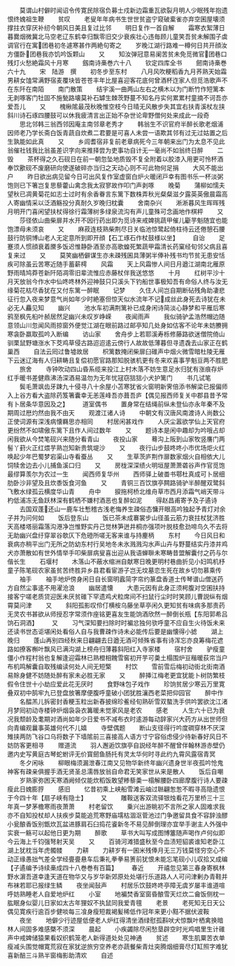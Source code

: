 <!-- { "loadSidebar": true } -->
　　莫谓山村僻时闻诏令传寛民除宿负募士戍新边霜重瓦欲裂月明人少眠残年抱遗恨终媿祖生鞭
　　贫叹
　　老叟年年病书生世世贫盗宁窥破槖雀亦弃空囷屋壊须撑拄衣穿厌补纫今朝风日美且复过比邻
　　明日复作一首自解
　　霜寒衣絮薄日暮爨烟微冀北马空老辽东鹤幸归飘零旧交少衰疾壮心违毎顾儿童笑吾贫未解围子虡调官行在寓团巷初冬遽寒甚作两絶句寄之
　　岁晚江湖行路难一樽何日共开顔汝方僵卧团巷我亦饥吟饭颗山
　　又
　　知汝弹冠意易阑苦贫未免觅微官团巷口残灯火愁絶霜风十月寒
　　劔南诗槀巻六十八
　　钦定四库全书
　　劒南诗槀巻六十九
　　宋　陆游　撰
　　初冬步至东村
　　八月风吹粳稻香九月荞熟天始霜男耕女馌常满野宿麦覆块皆苍苍丰年比屋喜迎客花底何曾酒杯迮家人但觅浩歌声不在东阡在南陌
　　南门散策
　　结宇溪一曲两山左右之横木以为门断竹作短篱本无剥啄客门牡固不施甃路壊莫补石罅生棘茨野蔓不知名丹实何累累村童摘不诃吾亦爱吾儿
　　又
　　槐楸隂最茂秋晚惟空枝今日晴无风散步失其宜右扶青溪杖左挟斜川诗石琢四腰鼓可以休我疲清言出正始不杂世论卑野僧何处来成此一段奇
　　思北邻韩三翁西邻因庵主南邻章老秀才
　　韩翁生不识官府半醉长歌老烟浦因师老乃学长斋白饭青蔬自炊煮二君要是可喜人未尝一语欺其邻有过无过姑置之后生孰能如此真
　　又
　　乡闾耆宿非复前老章病死今三年朝来出门为太息不见此翁催社钱我比翁虽差识字向来推择尝为吏事功自计无一毫尚不如翁终日醉
　　二毁
　　茶杯得之久石砚日在前一朝忽坠地质毁不复全附着以胶漆入用更可怜杯酒奉饮歠砚不废磨研向使遂破碎亦当归之天动心则不可此物何足捐
　　大风不能出户
　　昨日欲出病见留今日可出风复作室虚窗白炉火暖闭戸幸有图书乐一杯淡粥饱则已下箸岂复思藜藿山禽念我太寂寥故作叩门声剥啄
　　晚菊
　　蒲柳如懦夫望秋已凋黄菊花如志士过时有余香眷言东篱下数株弄秋光粲粲滋夕露英英傲晨霜高人寄幽情采以泛酒觞投分真耐久岁晚归枕囊
　　舍南杂兴
　　淅淅暮风生晖晖残月明开门喜闲望扶杖得徐行霜薄树多绿泉流沟有声儿童殊可念画地作棋枰
　　又
　　莎径依山曲柴扉并水开不因行药出即为觅诗来戒婢挑蔬甲催儿斸芋魁随宜也能饱漂母未须哀
　　又
　　麻菽连枝熟柴荆尽日关临池惊鹭起倚柱待云还倦憩石腰鼓行防铜博山老人无定意所到即开顔【石工琢石作杖鼓様以坐】
　　自诒
　　足蹇须人惯顔衰着黡多饭迟惟静卧酒至亦高歌蝗死繁蔬甲霜清长药窠经旬邻父病且喜复来过
　　又
　　莫笑幽栖僻谋生亦未疎残囷具薄粥半俸补残书均节贫无患安恬疾可除虽云苦寒近随手蓄薪樗
　　风霜
　　天上风霜惨人间日月遒江湖南北雁原野雨晴鸠莽苍新阡陌凋零旧辈流惟应赤藤杖伴我送悠悠
　　十月
　　红树平沙十月天放翁今作水中仙咚咚林外迎神鼓只只溪头下钓船世事极知吾有命俗人终与汝无缘菊花枯尽香犹在又付东篱一醉眠
　　记梦
　　久住人间岂自期断砧残角助凄悲征行忽入夜来梦意气尚如年少时絶塞但惊天似水流年不记成丝此身死去诗犹在未必无人麤见知
　　幽兴
　　池水车初满荆篱补已成身闲诗简淡心静梦和平雁后寒鸦至枫先桕叶赪居然足幽兴未叹岁峥嵘
　　夜闻雨声
　　我似骑驴孟浩然帽边随意领山川忽闻风雨掠窗外便觉江湖在眼前路过邮亭知几处身如估客不论年未妨賸拥寒衾卧嬴取孤吟入断编
　　访山家
　　舍舟步上若耶溪寿栎修藤路欲迷僧院倚山驯栗鼠野塘涨水下茭鸡草侵古路迢迢逺云傍行人故故低薄暮但寻遗毳去山家正在鹤巢西
　　自法云囘过鲁墟故居
　　枳篱数掩闭柴扉臼碓声中烟火微雪暗杜陵无雁下云迷辽海有人归耕畴且复偿初愿官路那知脱骇机更有冬来欢喜事芋魁豆两不胜肥
　　旅舍
　　寺钟吹动四山昏系缆来投江上村木落不妨生意足水归犹有涨痕存炉红手暖书差健鼎沸汤深酒易温勿为无年忧冦窃狺狺小犬护篱门
　　书几试笔
　　鬓毛萧飒齿牙踈九十侵寻八十余屋小苫寒犹省火窗明新霁倍添书解梁已报偏师入上谷方看大盗除药笈箸囊幸无恙莲峰吾亦葺吾庐【偶见报西师复关中郡县昔予常有卜居条华意因及之】
　　道室偶书
　　置身常在结绳前纵未登仙亦永年秦不及期周过厯灼然由我不由天
　　观渡江诸人诗
　　中朝文有汉唐风南渡诗人尚数公正使词源有深浅病懐羇思亦相同
　　村居闲甚戏作
　　人厌尘嚣欲学仙上天官府更纷然不如啸傲东篱下且作人间过数年
　　又
　　题诗本是闲中趣却为吟哦占却闲我欲从今焚笔砚兴来随分看青山
　　夜投山家
　　蓦沟上阪到山家牧竖譍门两髻丫葑火正红煨芋熟岂知新贵筑堤沙
　　又
　　夜行山步鼓咚咚小市优场炬火红唤起少年巴蜀梦宕渠山寺看蚕丛
　　又
　　生草茨庐荆作扉数家烟火自相依大儿饲犊舍边去小儿捕鱼溪口归
　　又
　　房栊深深绩火明垣屋萧萧砻谷声作官觅饱最缪算羡尔为农过一生
　　闻西师复华州
　　西师驿上破畨书鄠杜真成可卜居细肋卧沙非望及且炊黍饭食河鱼
　　又
　　青铜三百饮旗亭闗路骑驴半醉醒双鹭斜飞敷水绿孤云横度华山青
　　舟中
　　捩拖柯桥北维舟草市西月添霜气峭天带斗杓低浦冻无鱼跃林深有鹤栖不嫌村酒恶也复醉如泥
　　得赵昌甫寄予及子遹诗
　　去国双蓬还山一鹿车壮慙稽古浅老悔养生疎俗态慵开眼高吟独起予青灯对余子并为问何如
　　饭后登东山
　　饭已茶未成褰裳步山径虽云筋力衰拄杖犹济胜天高楼塔丽霜落沟港净岂惟野实丹己觉林笋迸井桐亦强项叶脱枝愈劲啼鸟久不去将无助幽兴盘纡穿翠谷欹仄下危磴所嗟无客来谁与持麈柄
　　东村
　　今日风日和衰病亦稍平出门无所之防幼东村行吴地冬未氷溅溅沟水声山卉与野蔓结实丹漆并鸡犬亦萧散如有世外情举手叩柴扉病叟喜出迎从我语蝉聨未寒畴昔盟解囊付之药与尔偕长生
　　石堰村
　　木落山不蔽水缩洲自献寒日晚更明村巷曲折见小妇鸣机杼童子陈笔砚农家虽贫苦终胜异乡县君看宦游子岂无坟墓恋生死在故乡切勿慕乘传
　　袖手
　　袖手地炉傍身闲日自长窗明蠧简字帘约篆盘香道士传琴谱山僧送药方自然尘事逺不用濯沧浪
　　幽居遣懐
　　大患元因有此身正须枵腹对空囷扶持接客宁嗟老质贷迎医未厌贫碓下罕遗鸡犬粒席间不扫鼠行尘时时笑顾儿曹説纵有烟霄莫问津
　　又
　　斜阳孤影叹伶仃横桉乌藤坐草亭闲久更知贫有味病多那责药无灵农书甚欲从师授忍字常须作座铭更喜友生能饷酒欣然一醉倒长瓶【东阳郭希吕饷石洞酒】
　　又
　　习气深知要扫除时时褊忿独何欤呼童不应自生火待饭未来还读书世态讵堪闲处看俗人自与我曹疎作诗未必能传后要是幽懐得小摅
　　湖上晚归
　　蓬山再别四经秋来日翩翩去日遒无酒可倾殊省事有诗浑忘亦良筹梅花遮路如撩客槲叶飘风已满沟湖上榜舟归薄暮斜阳红入寺家楼
　　宿村舍
　　驴瘦童僵小作程村翁也复解逢迎霜林已熟橙相餽雪窖初开芋可羮土榻围炉豆稭暖荻帘当户布机鸣解囊自取残编读何处人间无短檠
　　村饮
　　雪前雪后梅初动街北街南酒易賖身健不妨随处醉有家未必胜无家
　　又
　　醉挿江梅老更宜犹能卜树防繁枝假令住世十小劫应爱此花无厌时
　　食野味包子戏作
　　珍饷贫居少寒云万里寛叠双初中鹄牢九已登盘放箸摩便腹呼童破小团犹胜瀼西老菜把仰园官
　　醉中作
　　名醖羔儿拆密封香粳玉粒出新舂披绵珍鲝经旬熟斫雪双螯洗手供吟罢欲沈江渚月梦囘初动寺楼钟炉烟袅袅衣篝暖未觉家风是老农
　　感老
　　人生六十已为衰况我颓龄及耄期对酒尚如年少日爱书不减布衣时逺游每动辞家兴大药方从出世师但向青编观曩事英雄何代不儿嬉
　　寺壁偶题
　　断山支径得行吟度磵穿林不厌深雉挟两防飞谷口乌将数子下墙隂前三喜接高人语方寸宁容俗虑侵少待新春好风日不妨防客更相寻
　　赠道流
　　羽人邂逅饮旗亭自説经年醉不醒曾伴翰林游赤壁仍邀内史写黄庭古琴蛇蚹评无价寳劒鱼肠托有灵太华何时寻此约九霄风露宿青冥
　　冬夕闲咏
　　柳眼梅须漏泄春江南又见物华新终年幽兴遗身世半夜孤吟怆鬼神客有疎亲俱握手酒无贤圣总濡唇放翁自命君无笑家世从来是散人
　　饭后自嘲
　　岁熟家弥困天寒酒阙倾仅能炊稻饭敢望糁藜羮一榻解腰卧四廊摩腹行诗人要疎瘦此日媿膨脝
　　感旧
　　忆昔初乘上峡船雪滩云岫过聮翩怱怱不暇寻高隐遗恨于今四十年【扇子峡有隐士】
　　又
　　雕鞍送客双流驿银烛看花万里桥三十三年真一梦茅檐寒雨夜萧萧
　　村老留饮
　　乗兴出游眺初不言所之家人固难求我亦不自知投杖却人扶疾步莫能追荒寒野庙壖枯涸沤菅池过门争邀留具食不容辞浊醪小瓮酿香饭别甑炊瓦盆进豚肩石臼捣花餈新冬不易见醉倒理亦宜举手谢主人外强中实衰一觞可以起他日更为期
　　醉歌
　　草书大叫写成图博簺随声喝作卢何似即今云海上千钧强弩射天吴
　　又
　　百骑河滩猎盛秋至今血渍短貂裘谁知老卧江湖上犹枕当年虎髑髅
　　力耕
　　力耕岁有一囷米残俸月无三万钱莫怪穷空心不动正缘愚拙气差全学经亹亹悬车后秉礼拳拳易箦前犹恨未能忘笔砚小儿収拾又成编【子遹编予诗续槀成四十八巻巻有百篇】
　　春近
　　开禧忽见第三春身寄枫林野水濵吾道幸逢天道在物华又与岁华新郊原处处堪行乐道路人人可问津剰办青鞋并布袜若耶已报绿生鳞
　　夜坐闻鼔声
　　村居乐饮鼓咚咚亭障无虞岁屡丰谁道喧呼妨熟睡老人自爱地炉红
　　小室
　　地褊焚香室窗昏酿雪天烂炊二龠饭侧枕一肱眠身似婴儿日家如太古年狸奴不执鼠同我爱青氊
　　老景
　　老死知无日天公偶见寛疾行逾百步健啖每三飡身瘦短裁褐髪稀低作冠年来更小黠不据伏波鞍
　　夜坐
　　地僻少行迹屋低便老人炉红得清坐酒绿慰孤斟吠犬惊飘叶栖禽换暗林人间固多难感槩不须深
　　晨起
　　小疾蠲除尽闲愁垦辟空时光鸡唱里生计碓声中戒婢储猿果看奴织鹤笼老人新得道处处见神通
　　贫述
　　寒生肌粟苦衣单瘦减头围觉帽寛荒寂在家犹逆旅穷空养老亦蔬餐柴青灶突腾烟细膏尽灯缸照字难犹喜新醅三斗熟半窗梅影助清欢
　　自述
